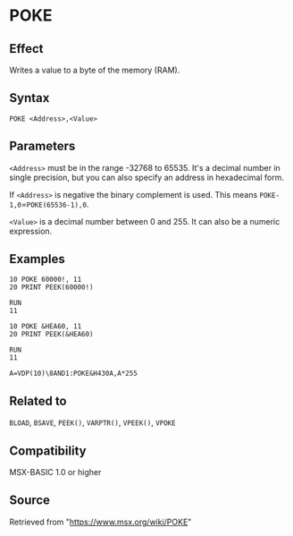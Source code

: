 # POKE

## Effect

Writes a value to a byte of the memory (RAM).

## Syntax

`POKE <Address>,<Value>`

## Parameters

`<Address>` must be in the range -32768 to 65535.  It's a decimal number in single precision, but you can also specify an address in hexadecimal form.

If `<Address>` is negative the binary complement is used. This means `POKE-1,0`=`POKE(65536-1),0`.

`<Value>` is a decimal number between 0 and 255. It can also be a numeric expression.

## Examples

```basic
10 POKE 60000!, 11
20 PRINT PEEK(60000!)
 
RUN
11
```

```basic
10 POKE &HEA60, 11
20 PRINT PEEK(&HEA60)
 
RUN
11
```

```basic
A=VDP(10)\8AND1:POKE&H430A,A*255
```

## Related to

`BLOAD`, `BSAVE`, `PEEK()`, `VARPTR()`, `VPEEK()`, `VPOKE`

## Compatibility

MSX-BASIC 1.0 or higher

## Source

Retrieved from "https://www.msx.org/wiki/POKE"
